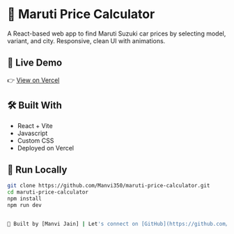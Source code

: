 # 🚗 Maruti Price Calculator

A React-based web app to find Maruti Suzuki car prices by selecting model, variant, and city. Responsive, clean UI with animations.

## 🔗 Live Demo

👉 [View on Vercel](https://maruti-price-calculator-7eqbbw9zg-manvis-projects-d237f79d.vercel.app)

## 🛠️ Built With

- React + Vite
- Javascript
- Custom CSS
- Deployed on Vercel

## 🚀 Run Locally

```bash
git clone https://github.com/Manvi350/maruti-price-calculator.git
cd maruti-price-calculator
npm install
npm run dev


📌 Built by [Manvi Jain] | Let's connect on [GitHub](https://github.com/Manvi350)
